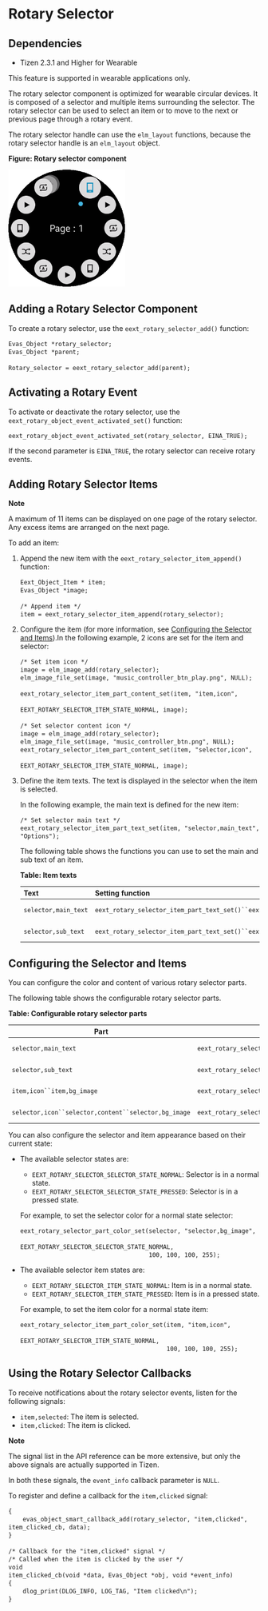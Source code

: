 # Rotary Selector

## Dependencies

- Tizen 2.3.1 and Higher for Wearable

This feature is supported in wearable applications only.

The rotary selector component is optimized for wearable circular devices. It is composed of a selector and multiple items surrounding the selector. The rotary selector can be used to select an item or to move to the next or previous page through a rotary event.

The rotary selector handle can use the `elm_layout` functions, because the rotary selector handle is an `elm_layout` object.

**Figure: Rotary selector component**

![Rotary selector component](./media/rotary_selector.png)

## Adding a Rotary Selector Component

To create a rotary selector, use the `eext_rotary_selector_add()` function:

```
Evas_Object *rotary_selector;
Evas_Object *parent;

Rotary_selector = eext_rotary_selector_add(parent);
```

## Activating a Rotary Event

To activate or deactivate the rotary selector, use the `eext_rotary_object_event_activated_set()` function:

```
eext_rotary_object_event_activated_set(rotary_selector, EINA_TRUE);
```

If the second parameter is `EINA_TRUE`, the rotary selector can receive rotary events.

## Adding Rotary Selector Items

**Note**

A maximum of 11 items can be displayed on one page of the rotary selector. Any excess items are arranged on the next page.

To add an item:

1. Append the new item with the `eext_rotary_selector_item_append()` function:

   ```
   Eext_Object_Item * item;
   Evas_Object *image;

   /* Append item */
   item = eext_rotary_selector_item_append(rotary_selector);
   ```

2. Configure the item (for more information, see [Configuring the Selector and Items](#configure)).In the following example, 2 icons are set for the item and selector:

   ```
   /* Set item icon */
   image = elm_image_add(rotary_selector);
   elm_image_file_set(image, "music_controller_btn_play.png", NULL);

   eext_rotary_selector_item_part_content_set(item, "item,icon",
                                              EEXT_ROTARY_SELECTOR_ITEM_STATE_NORMAL, image);

   /* Set selector content icon */
   image = elm_image_add(rotary_selector);
   elm_image_file_set(image, "music_controller_btn.png", NULL);
   eext_rotary_selector_item_part_content_set(item, "selector,icon",
                                              EEXT_ROTARY_SELECTOR_ITEM_STATE_NORMAL, image);
   ```

3. Define the item texts. The text is displayed in the selector when the item is selected.

   In the following example, the main text is defined for the new item:

   ```
   /* Set selector main text */
   eext_rotary_selector_item_part_text_set(item, "selector,main_text", "Options");
   ```

   The following table shows the functions you can use to set the main and sub text of an item.

   **Table: Item texts**

   | Text                 | Setting function                         | View                                     |
   | -------------------- | ---------------------------------------- | ---------------------------------------- |
   | `selector,main_text` | `eext_rotary_selector_item_part_text_set()``eext_rotary_selector_item_domain_translatable_part_text_set()` | ![main_text](./media/rotary_selector_main_text.png) |
   | `selector,sub_text`  | `eext_rotary_selector_item_part_text_set()``eext_rotary_selector_item_domain_translatable_part_text_set()` | ![sub_text](./media/rotary_selector_sub_text.png) |

## Configuring the Selector and Items

You can configure the color and content of various rotary selector parts.

The following table shows the configurable rotary selector parts.

**Table: Configurable rotary selector parts**

| Part                                     | Setting function                         | View                                     |
| ---------------------------------------- | ---------------------------------------- | ---------------------------------------- |
| `selector,main_text`                     | `eext_rotary_selector_item_part_color_set()` | ![main_text](./media/rotary_selector_main.png) |
| `selector,sub_text`                      | `eext_rotary_selector_item_part_color_set()` | ![sub_text](./media/rotary_selector_sub.png) |
| `item,icon``item,bg_image`               | `eext_rotary_selector_item_part_content_set()``eext_rotary_selector_item_part_color_set()` | ![Item content](./media/rotary_selector_item.png) |
| `selector,icon``selector,content``selector,bg_image` | `eext_rotary_selector_part_content_set()``eext_rotary_selector_part_color_set()``eext_rotary_selector_part_content_get()` | ![Selector content](./media/rotary_selector_selector.png) |

You can also configure the selector and item appearance based on their current state:

- The available selector states are:

  - `EEXT_ROTARY_SELECTOR_SELECTOR_STATE_NORMAL`: Selector is in a normal state.
  - `EEXT_ROTARY_SELECTOR_SELECTOR_STATE_PRESSED`: Selector is in a pressed state.

  For example, to set the selector color for a normal state selector:

  ```
  eext_rotary_selector_part_color_set(selector, "selector,bg_image",
                                      EEXT_ROTARY_SELECTOR_SELECTOR_STATE_NORMAL,
                                      100, 100, 100, 255);
  ```

- The available selector item states are:

  - `EEXT_ROTARY_SELECTOR_ITEM_STATE_NORMAL`: Item is in a normal state.
  - `EEXT_ROTARY_SELECTOR_ITEM_STATE_PRESSED`: Item is in a pressed state.

  For example, to set the item color for a normal state item:

  ```
  eext_rotary_selector_item_part_color_set(item, "item,icon",
                                           EEXT_ROTARY_SELECTOR_ITEM_STATE_NORMAL,
                                           100, 100, 100, 255);
  ```

## Using the Rotary Selector Callbacks

To receive notifications about the rotary selector events, listen for the following signals:

- `item,selected`: The item is selected.
- `item,clicked`: The item is clicked.

**Note**

The signal list in the API reference can be more extensive, but only the above signals are actually supported in Tizen.

In both these signals, the `event_info` callback parameter is `NULL`.

To register and define a callback for the `item,clicked` signal:

```
{
    evas_object_smart_callback_add(rotary_selector, "item,clicked", item_clicked_cb, data);
}

/* Callback for the "item,clicked" signal */
/* Called when the item is clicked by the user */
void
item_clicked_cb(void *data, Evas_Object *obj, void *event_info)
{
    dlog_print(DLOG_INFO, LOG_TAG, "Item clicked\n");
}
```

